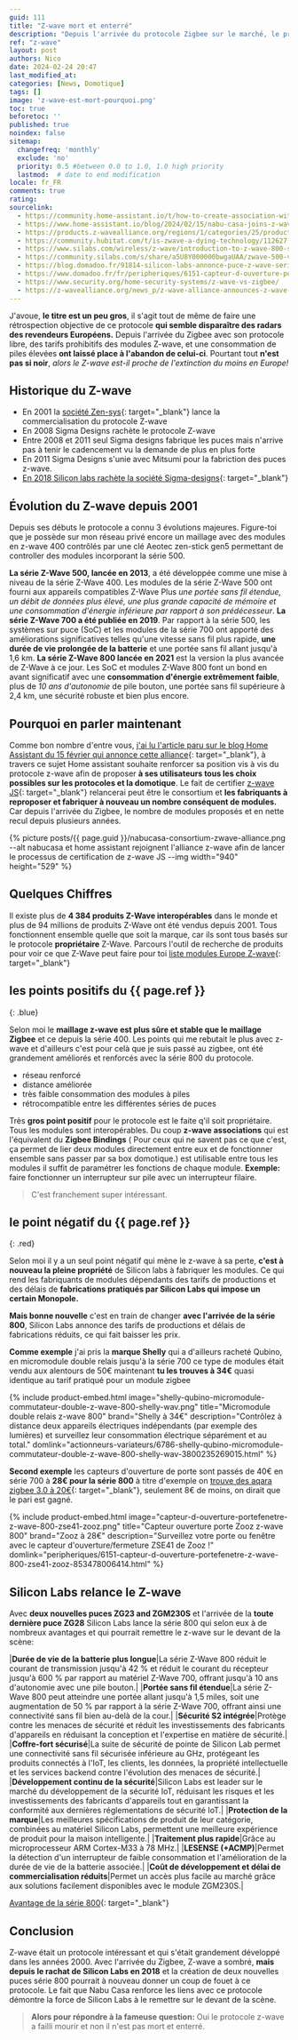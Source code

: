 ```yaml
---
guid: 111
title: "Z-wave mort et enterré"
description: "Depuis l'arrivée du protocole Zigbee sur le marché, le protocole Z-wave semble être au point mort, faisons le point sur cette situation."
ref: "z-wave"
layout: post
authors: Nico
date: 2024-02-24 20:47
last_modified_at: 
categories: [News, Domotique]
tags: []
image: 'z-wave-est-mort-pourquoi.png'
toc: true
beforetoc: ''
published: true
noindex: false
sitemap:
  changefreq: 'monthly'
  exclude: 'no'
  priority: 0.5 #between 0.0 to 1.0, 1.0 high priority
  lastmod:  # date to end modification
locale: fr_FR
comments: true
rating:  
sourcelink:
  - https://community.home-assistant.io/t/how-to-create-association-with-zwave-js-or-zwave-js-ui/621072/2
  - https://www.home-assistant.io/blog/2024/02/15/nabu-casa-joins-z-wave-alliance/
  - https://products.z-wavealliance.org/regions/1/categories/25/products
  - https://community.hubitat.com/t/is-zwave-a-dying-technology/112627
  - https://www.silabs.com/wireless/z-wave/introduction-to-z-wave-800-series
  - https://community.silabs.com/s/share/a5U8Y000000bwgaUAA/zwave-500-vs-700-vs-800-why-use-the-new-800-series-for-smart-home-devices?language=en_US
  - https://blog.domadoo.fr/91814-silicon-labs-annonce-puce-z-wave-serie-800/
  - https://www.domadoo.fr/fr/peripheriques/6151-capteur-d-ouverture-portefenetre-z-wave-800-zse41-zooz-853478006414.html
  - https://www.security.org/home-security-systems/z-wave-vs-zigbee/
  - https://z-wavealliance.org/news_p/z-wave-alliance-announces-z-wave-source-code-project-is-complete-now-open-and-widely-available-to-members/
---
```

J'avoue, **le titre est un peu gros**, il s'agit tout de même de faire une rétrospection objective de ce protocole **qui semble disparaître des radars des revendeurs Européens.** Depuis l'arrivée du Zigbee avec son protocole libre, des tarifs prohibitifs des modules Z-wave, et une consommation de piles élevées **ont laissé place à l'abandon de celui-ci**. Pourtant tout **n'est pas si noir**, *alors le Z-wave est-il proche de l'extinction du moins en Europe!*

## Historique du Z-wave

- En 2001 la [société Zen-sys](http://www.zen-sys.com/){: target="_blank"} lance la commercialisation du protocole Z-wave
- En 2008 Sigma Designs rachète le protocole Z-wave
- Entre 2008 et 2011 seul Sigma designs fabrique les puces mais n'arrive pas à tenir le cadencement vu la demande de plus en plus forte
- En 2011 Sigma Designs s'unie avec Mitsumi pour la fabriction des puces z-wave.
- [En 2018 Silicon labs rachète la société Sigma-designs](https://news.silabs.com/2018-04-18-Silicon-Labs-Completes-Acquisition-of-Sigma-Designs-Z-Wave-Business){: target="_blank"}

## Évolution du Z-wave depuis 2001

Depuis ses débuts le protocole a connu 3 évolutions majeures. Figure-toi que je possède sur mon réseau privé encore un maillage avec des modules en z-wave 400 contrôlés par une clé Aeotec zen-stick gen5 permettant de controller des modules incorporant la série 500.

**La série Z-Wave 500, lancée en 2013**, a été développée comme une mise à niveau de la série Z-Wave 400. Les modules de la série Z-Wave 500 ont fourni aux appareils compatibles Z-Wave Plus *une portée sans fil étendue, un débit de données plus élevé, une plus grande capacité de mémoire et une consommation d'énergie inférieure par rapport à son prédécesseur*. 
**La série Z-Wave 700 a été publiée en 2019**. Par rapport à la série 500, les systèmes sur puce (SoC) et les modules de la série 700 ont apporté des améliorations significatives telles qu'une vitesse sans fil plus rapide, **une durée de vie prolongée de la batterie** et une portée sans fil allant jusqu'à 1,6 km.
**La série Z-Wave 800 lancée en 2021** est la version la plus avancée de Z-Wave à ce jour. Les SoC et modules Z-Wave 800 font un bond en avant significatif avec une **consommation d'énergie extrêmement faible**, plus de *10 ans d'autonomie* de pile bouton, une portée sans fil supérieure à 2,4 km, une sécurité robuste et bien plus encore.

## Pourquoi en parler maintenant

Comme bon nombre d'entre vous, [j'ai lu l'article paru sur le blog Home Assistant du 15 février qui annonce cette alliance](https://www.home-assistant.io/blog/2024/02/15/nabu-casa-joins-z-wave-alliance/){: target="_blank"}, à travers ce sujet Home assistant souhaite renforcer sa position vis à vis du protocole z-wave afin de proposer **à ses utilisateurs tous les choix possibles sur les protocoles et la domotique**. Le fait de certifier [z-wave JS](https://github.com/zwave-js){: target="_blank"} relancerai peut être le consortium et **les fabriquants à reproposer et fabriquer à nouveau un nombre conséquent de modules.** Car depuis l'arrivée du Zigbee, le nombre de modules proposés et en nette recul depuis plusieurs années.

{% picture posts/{{ page.guid }}/nabucasa-consortium-zwave-alliance.png --alt nabucasa et home assistant rejoignent l'alliance z-wave afin de lancer le processus de certification de z-wave JS --img width="940" height="529" %}

## Quelques Chiffres

Il existe plus de **4 384 produits Z-Wave interopérables** dans le monde et plus de 94 millions de produits Z-Wave ont été vendus depuis 2001. Tous fonctionnent ensemble quelle que soit la marque, car ils sont tous basés sur le protocole **propriétaire** Z-Wave. 
Parcours l'outil de recherche de produits pour voir ce que Z-Wave peut faire pour toi [liste modules Europe Z-wave](https://products.z-wavealliance.org/regions/1/categories/25/products){: target="_blank"}

## **les points positifs** du {{ page.ref }}
{: .blue}

Selon moi le **maillage z-wave est plus sûre et stable que le maillage Zigbee** et ce depuis la série 400. Les points qui me rebutait le plus avec z-wave et d'ailleurs c'est pour celà que je suis passé au zigbee, ont été grandement améliorés et renforcés avec la série 800 du protocole.
- réseau renforcé
- distance améliorée
- très faible consommation des modules à piles
- rétrocompatible entre les différentes séries de puces

Très **gros point positif** pour le protocole est le faite q'il soit propriétaire. Tous les modules sont interopérables. Du coup **z-wave associations** qui est l'équivalent du **Zigbee Bindings** ( Pour ceux qui ne savent pas ce que c'est, ça permet de lier deux modules directement entre eux et de fonctionner ensemble sans passer par sa box domotique.) est utilisable entre tous les modules il suffit de paramétrer les fonctions de chaque module. **Exemple:** faire fonctionner un interrupteur sur pile avec un interrupteur filaire.

> C'est franchement super intéressant.

## **le point négatif** du {{ page.ref }}
{: .red}

Selon moi il y a un seul point négatif qui mène le z-wave à sa perte, **c'est à nouveau la pleine propriété** de Silicon labs à fabriquer les modules. Ce qui rend les fabriquants de modules dépendants des tarifs de productions et des délais de **fabrications pratiqués par Silicon Labs qui impose un certain Monopole.**

**Mais bonne nouvelle** c'est en train de changer **avec l'arrivée de la série 800**, Silicon Labs annonce des tarifs de productions et délais de fabrications réduits, ce qui fait baisser les prix. 

**Comme exemple** j'ai pris la **marque Shelly** qui a d'ailleurs racheté Qubino, en micromodule double relais jusqu'à la série 700 ce type de modules était vendu aux alentours de 50€ maintenant **tu les trouves à 34€** quasi identique au tarif pratiqué pour un module zigbee

{% include product-embed.html image="shelly-qubino-micromodule-commutateur-double-z-wave-800-shelly-wav.png" title="Micromodule double relais z-wave 800" brand="Shelly à 34€" description="Contrôlez à distance deux appareils électriques indépendants (par exemple des lumières) et surveillez leur consommation électrique séparément et au total." domlink="actionneurs-variateurs/6786-shelly-qubino-micromodule-commutateur-double-z-wave-800-shelly-wav-3800235269015.html" %}

**Second exemple** les capteurs d'ouverture de porte sont passés de 40€ en série 700 à **28€ pour la série 800** à titre d'exemple on [trouve des aqara zigbee 3.0 à 20€](https://www.domadoo.fr/fr/detecteurs/6707-detecteur-d-ouverture-portefenetre-zigbee-30-door-and-window-sensor-t1-aqara.html?domid=39){: target="_blank"}, seulement 8€ de moins, on dirait que le pari est gagné.

{% include product-embed.html image="capteur-d-ouverture-portefenetre-z-wave-800-zse41-zooz.png" title="Capteur ouverture porte Zooz z-wave 800" brand="Zooz à 28€" description="Surveillez votre porte ou fenêtre avec le capteur d'ouverture/fermeture ZSE41 de Zooz !" domlink="peripheriques/6151-capteur-d-ouverture-portefenetre-z-wave-800-zse41-zooz-853478006414.html" %}

## Silicon Labs relance le Z-wave

Avec **deux nouvelles puces ZG23 and ZGM230S** et l'arrivée de la **toute dernière puce ZG28** Silicon Labs lance la série 800 qui selon eux à de nombreux avantages et qui pourrait remettre le z-wave sur le devant de la scène:

|**Durée de vie de la batterie plus longue**|La série Z-Wave 800 réduit le courant de transmission jusqu'à 42 % et réduit le courant du récepteur jusqu'à 600 % par rapport au matériel Z-Wave 700, offrant jusqu'à 10 ans d'autonomie avec une pile bouton.|
|**Portée sans fil étendue**|La série Z-Wave 800 peut atteindre une portée allant jusqu'à 1,5 miles, soit une augmentation de 50 % par rapport à la série Z-Wave 700, offrant ainsi une connectivité sans fil bien au-delà de la cour.|
|**Sécurité S2 intégrée**|Protège contre les menaces de sécurité et réduit les investissements des fabricants d'appareils en réduisant la conception et l'expertise en matière de sécurité.|
|**Coffre-fort sécurisé**|La suite de sécurité de pointe de Silicon Lab permet une connectivité sans fil sécurisée inférieure au GHz, protégeant les produits connectés à l'IoT, les clients, les données, la propriété intellectuelle et les services backend contre l'évolution des menaces de sécurité.|
|**Développement continu de la sécurité**|Silicon Labs est leader sur le marché du développement de la sécurité IoT, réduisant les risques et les investissements des fabricants d'appareils tout en garantissant la conformité aux dernières réglementations de sécurité IoT.|
|**Protection de la marque**|Les meilleures spécifications de produit de leur catégorie, combinées au matériel Silicon Labs, permettent une meilleure expérience de produit pour la maison intelligente.|
|**Traitement plus rapide**|Grâce au microprocesseur ARM Cortex-M33 à 78 MHz.|
|**LESENSE (+ACMP)**|Permet la détection d'un interrupteur de faible consommation et l'amélioration de la durée de vie de la batterie associée.|
|**Coût de développement et délai de commercialisation réduits**|Permet un accès plus facile au marché grâce aux solutions facilement disponibles avec le module ZGM230S.|

[Avantage de la série 800](https://www.silabs.com/wireless/z-wave/introduction-to-z-wave-800-series){: target="_blank"}


## Conclusion

Z-wave était un protocole intéressant et qui s'était grandement développé dans les années 2000. Avec l'arrivée du Zigbee, Z-wave a sombré, **mais depuis le rachat de Silicon Labs en 2018** et la création de deux nouvelles puces série 800 pourrait à nouveau donner un coup de fouet à ce protocole. Le fait que Nabu Casa renforce les liens avec ce protocole démontre la force de Silicon Labs à le remettre sur le devant de la scène. 

> **Alors pour répondre à la fameuse question:** Oui le protocole z-wave a failli mourir et non il n'est pas mort et enterré.
